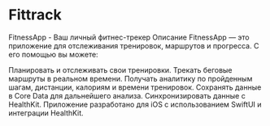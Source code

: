 # Fittrack
FitnessApp - Ваш личный фитнес-трекер
Описание
FitnessApp — это приложение для отслеживания тренировок, маршрутов и прогресса. С его помощью вы можете:

Планировать и отслеживать свои тренировки.
Трекать беговые маршруты в реальном времени.
Получать аналитику по пройденным шагам, дистанции, калориям и времени тренировок.
Сохранять данные в Core Data для дальнейшего анализа.
Синхронизировать данные с HealthKit.
Приложение разработано для iOS с использованием SwiftUI и интеграции HealthKit.
